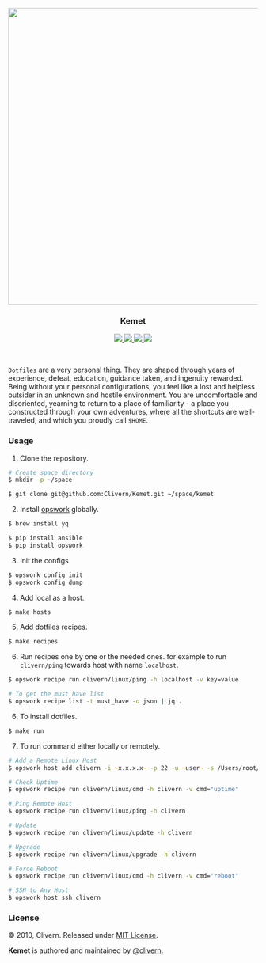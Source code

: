 <p align="center">
    <img src="https://raw.githubusercontent.com/Clivern/Kemet/main/screenshot03.jpeg?v=3.1.1" width="600" />
    <h3 align="center">Kemet</h3>
    <p align="center">
        <a href="https://github.com/Clivern/Kemet/actions/workflows/ci.yml">
           <img src="https://github.com/Clivern/Kemet/actions/workflows/ci.yml/badge.svg?branch=main"/>
        </a>
        <a href="https://pypi.org/project/opswork/">
            <img src="https://img.shields.io/badge/Built_with-OpsWork-red"/>
        </a>
        <a href="https://github.com/Clivern/Kemet/releases">
            <img src="https://img.shields.io/badge/Version-3.1.1-1abc9c.svg">
        </a>
        <a href="https://github.com/Clivern/Kemet/blob/master/LICENSE">
            <img src="https://img.shields.io/badge/LICENSE-MIT-orange.svg">
        </a>
    </p>
</p>
<br/>

`Dotfiles` are a very personal thing. They are shaped through years of experience, defeat, education, guidance taken, and ingenuity rewarded. Being without your personal configurations, you feel like a lost and helpless outsider in an unknown and hostile environment. You are uncomfortable and disoriented, yearning to return to a place of familiarity - a place you constructed through your own adventures, where all the shortcuts are well-traveled, and which you proudly call `$HOME`.


### Usage

1. Clone the repository.

```zsh
# Create space directory
$ mkdir -p ~/space

$ git clone git@github.com:Clivern/Kemet.git ~/space/kemet
```

2. Install [opswork](https://pypi.org/project/opswork/) globally.

```zsh
$ brew install yq

$ pip install ansible
$ pip install opswork
```

3. Init the configs

```zsh
$ opswork config init
$ opswork config dump
```

4. Add local as a host.

```zsh
$ make hosts
```

5. Add dotfiles recipes.

```zsh
$ make recipes
```

6. Run recipes one by one or the needed ones. for example to run `clivern/ping` towards host with name `localhost`.

```zsh
$ opswork recipe run clivern/linux/ping -h localhost -v key=value

# To get the must have list
$ opswork recipe list -t must_have -o json | jq .
```

6. To install dotfiles.

```zsh
$ make run
```

7. To run command either locally or remotely.

```zsh
# Add a Remote Linux Host
$ opswork host add clivern -i ~x.x.x.x~ -p 22 -u ~user~ -s /Users/root/.ssh/id_rsa.pem

# Check Uptime
$ opswork recipe run clivern/linux/cmd -h clivern -v cmd="uptime"

# Ping Remote Host
$ opswork recipe run clivern/linux/ping -h clivern

# Update
$ opswork recipe run clivern/linux/update -h clivern

# Upgrade
$ opswork recipe run clivern/linux/upgrade -h clivern

# Force Reboot
$ opswork recipe run clivern/linux/cmd -h clivern -v cmd="reboot"

# SSH to Any Host
$ opswork host ssh clivern
```


### License

© 2010, Clivern. Released under [MIT License](https://opensource.org/licenses/mit-license.php).

**Kemet** is authored and maintained by [@clivern](http://github.com/clivern).

